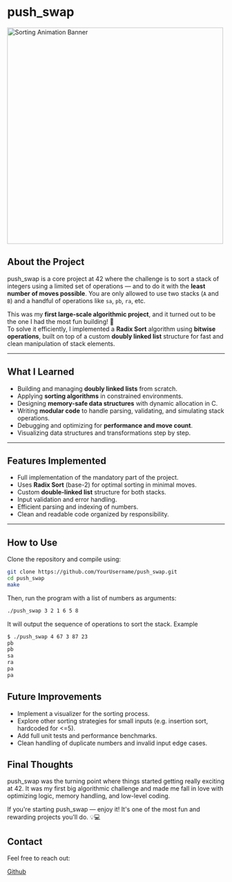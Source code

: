 # push_swap

<img src="https://upload.wikimedia.org/wikipedia/commons/3/3c/Sorting_quicksort_anim.gif" width="500" alt="Sorting Animation Banner" />

## About the Project

push_swap is a core project at 42 where the challenge is to sort a stack of integers using a limited set of operations — and to do it with the **least number of moves possible**. You are only allowed to use two stacks (`A` and `B`) and a handful of operations like `sa`, `pb`, `ra`, etc.

This was my **first large-scale algorithmic project**, and it turned out to be the one I had the most fun building! 🎉  
To solve it efficiently, I implemented a **Radix Sort** algorithm using **bitwise operations**, built on top of a custom **doubly linked list** structure for fast and clean manipulation of stack elements.

---

## What I Learned

- Building and managing **doubly linked lists** from scratch.
- Applying **sorting algorithms** in constrained environments.
- Designing **memory-safe data structures** with dynamic allocation in C.
- Writing **modular code** to handle parsing, validating, and simulating stack operations.
- Debugging and optimizing for **performance and move count**.
- Visualizing data structures and transformations step by step.

---

## Features Implemented

- Full implementation of the mandatory part of the project.
- Uses **Radix Sort** (base-2) for optimal sorting in minimal moves.
- Custom **double-linked list** structure for both stacks.
- Input validation and error handling.
- Efficient parsing and indexing of numbers.
- Clean and readable code organized by responsibility.

---

## How to Use

Clone the repository and compile using:

```bash
git clone https://github.com/YourUsername/push_swap.git
cd push_swap
make
```
Then, run the program with a list of numbers as arguments:
```bash
./push_swap 3 2 1 6 5 8
```
It will output the sequence of operations to sort the stack.
Example
```bash
$ ./push_swap 4 67 3 87 23
pb
pb
sa
ra
pa
pa
```
## Future Improvements

- Implement a visualizer for the sorting process.
- Explore other sorting strategies for small inputs (e.g. insertion sort, hardcoded for <=5).
- Add full unit tests and performance benchmarks.
- Clean handling of duplicate numbers and invalid input edge cases.

## Final Thoughts

push_swap was the turning point where things started getting really exciting at 42. It was my first big algorithmic challenge and made me fall in love with optimizing logic, memory handling, and low-level coding.

If you're starting push_swap — enjoy it! It's one of the most fun and rewarding projects you'll do. 💡💻

## Contact
Feel free to reach out:

[Github](https://github.com/PedroLouzada)
